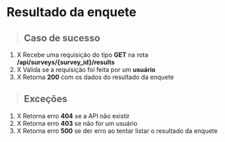 # Resultado da enquete

> ## Caso de sucesso

1. X Recebe uma requisição do tipo **GET** na rota **/api/surveys/{survey_id}/results**
2. X Valida se a requisição foi feita por um **usuário**
3. X Retorna **200** com os dados do resultado da enquete

> ## Exceções

1. X Retorna erro **404** se a API não existir
2. X Retorna erro **403** se não for um usuário
3. X Retorna erro **500** se der erro ao tentar listar o resultado da enquete